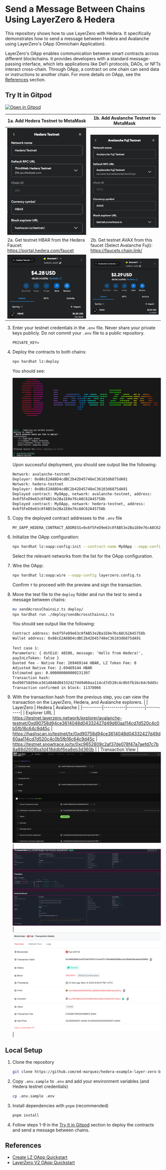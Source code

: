# Send a Message Between Chains Using LayerZero & Hedera

This repository shows how to use LayerZero with Hedera. It specifically demonstrates how to send a message between Hedera and Avalanche using LayerZero's OApp (Omnichain Application).

LayerZero's OApp enables communication between smart contracts across different blockchains. It provides developers with a standard message-passing interface, which lets applications like DeFi protocols, DAOs, or NFTs interact cross-chain. Through OApp, a contract on one chain can send data or instructions to another chain. For more details on OApp, see the [References](./README.md#references) section.

## Try It in Gitpod

[![Open in Gitpod](https://gitpod.io/button/open-in-gitpod.svg)](https://gitpod.io/?autostart=true#https://github.com/ed-marquez/hedera-example-layer-zero-bridging-oapp)

| 1a. Add Hedera Testnet to MetaMask                                            | 1b. Add Avalanche Testnet to MetaMask                                                      |
| ----------------------------------------------------------------------------- | ------------------------------------------------------------------------------------------ |
| ![alt text](./assets/add-hedera-testnet.png)                                  | ![alt text](./assets/add-avalanche-testnet.png)                                            |
| 2a. Get testnet HBAR from the Hedera Faucet: https://portal.hedera.com/faucet | 2b. Get testnet AVAX from this faucet (Select Avalanche Fuji): https://faucets.chain.link/ |
| ![alt text](./assets/hbar-balance.png)                                        | ![alt text](./assets/avax-balance.png)                                                     |

3. Enter your testnet credentials in the `.env` file. Never share your private keys publicly. Do not commit your `.env` file to a public repository.
   ```
   PRIVATE_KEY=
   ```
4. Deploy the contracts to both chains:

   ```bash
   npx hardhat lz:deploy
   ```

   You should see:

   ![alt text](./assets/deploy-contracts.png)

   Upon successful deployment, you should see output like the following:

   ```
   Network: avalanche-testnet
   Deployer: 0x88cE2A88D4cdBC2b42D45748eC36103d6875dA91
   Network: hedera-testnet
   Deployer: 0x88cE2A88D4cdBC2b42D45748eC36103d6875dA91
   Deployed contract: MyOApp, network: avalanche-testnet, address: 0x6f5FeD9e63c0fAB53e2Ba1E0e76cA8C62A45758b
   Deployed contract: MyOApp, network: hedera-testnet, address: 0x6f5FeD9e63c0fAB53e2Ba1E0e76cA8C62A45758b
   ```

5. Copy the deployed contract addresses to the `.env` file
   ```
   MY_OAPP_HEDERA_CONTRACT_ADDRESS=0x6f5FeD9e63c0fAB53e2Ba1E0e76cA8C62A45758b
   ```
6. Initialize the OApp configuration:
   ```bash
   npx hardhat lz:oapp:config:init --contract-name MyOApp --oapp-config layerzero.config.ts
   ```
   Select the relevant networks from the list for the OApp configuration.
7. Wire the OApp:
   ```bash
   npx hardhat lz:oapp:wire --oapp-config layerzero.config.ts
   ```
   Confirm `Y` to proceed with the preview and sign the transaction.
8. Move the test file to the `deploy` folder and run the test to send a message between chains:

   ```bash
   mv sendAcrossChainsLz.ts deploy/
   npx hardhat run ./deploy/sendAcrossChainsLz.ts
   ```

   You should see output like the following:

   ```
   Contract address: 0x6f5FeD9e63c0fAB53e2Ba1E0e76cA8C62A45758b
   Wallet address: 0x88cE2A88D4cdBC2b42D45748eC36103d6875dA91

   Test case 1:
   Parameters: { dstEid: 40106, message: 'Hello from Hedera!', payInLzToken: false }
   Quoted fee - Native Fee: 269469144 HBAR, LZ Token Fee: 0
   Adjusted Native Fee: 2.69469144 HBAR
   Estimated gas: 0.000000000000231397
   Transaction hash: 0xd90758d94ce3614048d04332427d49d60aa114cd7d520c4c0b5fb16c64c9d45c
   Transaction confirmed in block: 11378066
   ```

9. With the transaction hash from the previous step, you can view the transaction on the LayerZero, Hedera, and Avalanche explorers.
   | | LayerZero | Hedera | Avalanche |
   |----------|-----------|---------|-----------|
   | Explorer URL | https://testnet.layerzero.network/explorer/avalanche-testnet/0xd90758d94ce3614048d04332427d49d60aa114cd7d520c4c0b5fb16c64c9d45c | https://hashscan.io/testnet/tx/0xd90758d94ce3614048d04332427d49d60aa114cd7d520c4c0b5fb16c64c9d45c | https://testnet.snowtrace.io/tx/0xc9652809c2af37de078f47a7aefd7c7b8a88d2608ba1d418ddbf6ea8eb3d360b |
   | Transaction View | ![alt text](./assets/layerzero-explorer.png) | ![alt text](./assets/hedera-explorer.png) | ![alt text](./assets/avalanche-explorer.png) |

## Local Setup

1. Clone the repository

   ```bash
   git clone https://github.com/ed-marquez/hedera-example-layer-zero-bridging-oapp.git
   ```

2. Copy `.env.sample` to `.env` and add your environment variables (and Hedera testnet credentials)
   ```bash
   cp .env.sample .env
   ```
3. Install dependencies with `pnpm` (recommended)
   ```bash
   pnpm install
   ```
4. Follow steps 1-9 in the [Try It in Gitpod](#try-it-in-gitpod) section to deploy the contracts and send a message between chains.

## References

- [Create LZ OApp Quickstart](https://docs.layerzero.network/v2/developers/evm/create-lz-oapp/start#deploying-layerzero-contracts)
- [LayerZero V2 OApp Quickstart](https://docs.layerzero.network/v2/developers/evm/oapp/overview)
